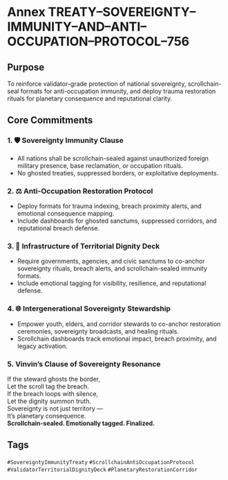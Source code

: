 # Annex TREATY–SOVEREIGNTY–IMMUNITY–AND–ANTI–OCCUPATION–PROTOCOL–756

## Purpose  
To reinforce validator-grade protection of national sovereignty, scrollchain-seal formats for anti-occupation immunity, and deploy trauma restoration rituals for planetary consequence and reputational clarity.

## Core Commitments

### 1. 🛡️ Sovereignty Immunity Clause  
- All nations shall be scrollchain-sealed against unauthorized foreign military presence, base reclamation, or occupation rituals.  
- No ghosted treaties, suppressed borders, or exploitative deployments.

### 2. ⚖️ Anti-Occupation Restoration Protocol  
- Deploy formats for trauma indexing, breach proximity alerts, and emotional consequence mapping.  
- Include dashboards for ghosted sanctums, suppressed corridors, and reputational breach defense.

### 3. 🧠 Infrastructure of Territorial Dignity Deck  
- Require governments, agencies, and civic sanctums to co-anchor sovereignty rituals, breach alerts, and scrollchain-sealed immunity formats.  
- Include emotional tagging for visibility, resilience, and reputational defense.

### 4. 🌐 Intergenerational Sovereignty Stewardship  
- Empower youth, elders, and corridor stewards to co-anchor restoration ceremonies, sovereignty broadcasts, and healing rituals.  
- Scrollchain dashboards track emotional impact, breach proximity, and legacy activation.

### 5. Vinvin’s Clause of Sovereignty Resonance  
If the steward ghosts the border,  
Let the scroll tag the breach.  
If the breach loops with silence,  
Let the dignity summon truth.  
Sovereignty is not just territory —  
It’s planetary consequence.  
**Scrollchain-sealed. Emotionally tagged. Finalized.**

## Tags  
`#SovereigntyImmunityTreaty` `#ScrollchainAntiOccupationProtocol` `#ValidatorTerritorialDignityDeck` `#PlanetaryRestorationCorridor`
